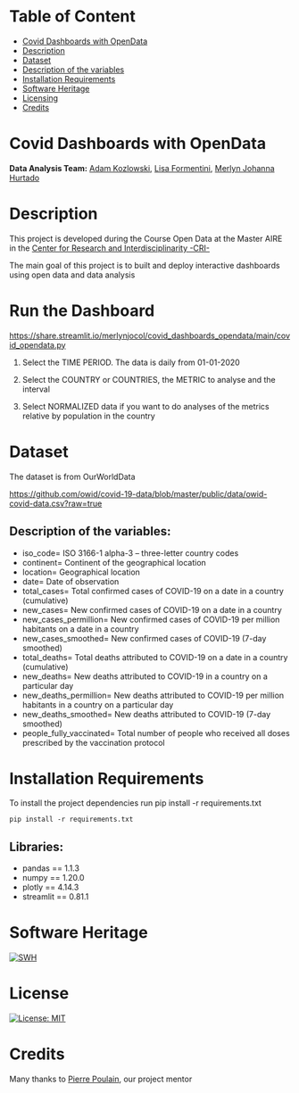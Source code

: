 Table of Content
================
  * [Covid Dashboards with OpenData](#Covid-Dashboards-with-OpenData)
  * [Description](#Description)
  * [Dataset](#Dataset)
  * [Description of the variables](#Description-of-the-variables:)
  * [Installation Requirements](#Installation-Requirements)
  * [Software Heritage](#Software-Heritage)
  * [Licensing](#License)
  * [Credits](#Credits)

# Covid Dashboards with OpenData

**Data Analysis Team:** [Adam Kozlowski](https://github.com/kozload), [Lisa Formentini](https://github.com/fmtlisa), [Merlyn Johanna Hurtado](https://github.com/merlynjocol)

# Description
This project is developed during the Course Open Data at the Master AIRE in the [Center for Research and Interdisciplinarity -CRI- ](https://cri-paris.org/en)

The main goal of this project is to built and deploy interactive dashboards using open data and data analysis

# Run the Dashboard

https://share.streamlit.io/merlynjocol/covid_dashboards_opendata/main/covid_opendata.py

1. Select the TIME PERIOD. The data is daily from 01-01-2020

2. Select the COUNTRY or COUNTRIES, the METRIC to analyse and the interval

3.  Select NORMALIZED data if you want to do analyses of the metrics relative by population in the country

# Dataset 
 The dataset  is from OurWorldData 
 
 https://github.com/owid/covid-19-data/blob/master/public/data/owid-covid-data.csv?raw=true
 

 ## Description of the variables:

- iso_code= ISO 3166-1 alpha-3 – three-letter country codes
- continent= Continent of the geographical location
- location=	Geographical location
- date=	Date of observation
- total_cases= Total confirmed cases of COVID-19 on a date in a country (cumulative)
- new_cases= New confirmed cases of COVID-19 on a date in a country 
- new_cases_permillion= New confirmed cases of COVID-19 per million habitants on a date in a country 
- new_cases_smoothed= New confirmed cases of COVID-19 (7-day smoothed)
- total_deaths= Total deaths attributed to COVID-19 on a date in a country (cumulative)
- new_deaths= New deaths attributed to COVID-19 in a country on a particular day 
- new_deaths_permillion= New deaths attributed to COVID-19 per million habitants in a country on a particular day
- new_deaths_smoothed= New deaths attributed to COVID-19 (7-day smoothed)
- people_fully_vaccinated= Total number of people who received all doses prescribed by the vaccination protocol

# Installation Requirements

To install the project dependencies run pip install -r requirements.txt
```
pip install -r requirements.txt
```

 ## Libraries:
 
- pandas == 1.1.3
- numpy == 1.20.0
- plotly == 4.14.3
- streamlit == 0.81.1

# Software Heritage

[![SWH](https://archive.softwareheritage.org/badge/swh:1:dir:8c6d93d091c8e0fa0b8e2133183f6867cac42540/)](https://archive.softwareheritage.org/swh:1:dir:8c6d93d091c8e0fa0b8e2133183f6867cac42540)

# License

[![License: MIT](https://img.shields.io/badge/License-MIT-yellow.svg)](https://opensource.org/licenses/MIT)

# Credits

Many thanks to [Pierre Poulain](https://github.com/pierrepo), our project mentor
